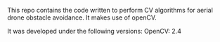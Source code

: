 This repo contains the code written to perform CV algorithms for aerial drone obstacle avoidance. It makes use of openCV.

It was developed under the following versions:
OpenCV: 2.4
